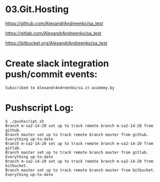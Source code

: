 # 03.Git.Hosting

<https://github.com/AlexandrAndreenko/sa_test>

<https://gitlab.com/AlexandrAndreenko/sa_test>

<https://bitbucket.org/AlexandrAndreenko/sa_test>

# Create slack integration push/commit events:
```
Subscribed to AlexandrAndreenko/sa.it-academy.by
```
# Pushscript Log:
```
$ ./pushscript.sh
Branch m-sa2-14-20 set up to track remote branch m-sa2-14-20 from github.
Branch master set up to track remote branch master from github.
Everything up-to-date
Branch m-sa2-14-20 set up to track remote branch m-sa2-14-20 from gitlab.
Branch master set up to track remote branch master from gitlab.
Everything up-to-date
Branch m-sa2-14-20 set up to track remote branch m-sa2-14-20 from bitbucket.
Branch master set up to track remote branch master from bitbucket.
Everything up-to-date

```

